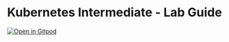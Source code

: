 # Kubernetes Intermediate - Lab Guide



[![Open in Gitpod](https://gitpod.io/button/open-in-gitpod.svg)](https://gitpod.io/#https://github.com/nishanthkumarpathi/kubernetes-intermediate)
